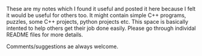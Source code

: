 These are my notes which I found it useful and posted it here because I felt it would be useful for others too.
It might contain simple C++ programs, puzzles, some C++ projects, python projects etc.
This space is basically intented to help others get their job done easily.
Please go through individal README files for more details.


Comments/suggestions ae always welcome.
